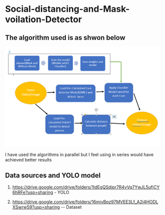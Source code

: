 # Social-distancing-and-Mask-voilation-Detector

## The algorithm used is as shwon below

![html dark](https://github.com/Joshi-Karthik/Social-distancing-and-Mask-voilation-Detector/blob/main/algo.png)


I have used the algorithms in parallel but I feel using in series would have achieved better results


## Data sources and YOLO model 

1. https://drive.google.com/drive/folders/1IdEgQSdjpr7R4vVq7YwJL5ufjCY6hRFe?usp=sharing   - YOLO

2. https://drive.google.com/drive/folders/16mivBpz97MVEE3Lf_A2i4HODLXSwrw59?usp=sharing -- Dataset
